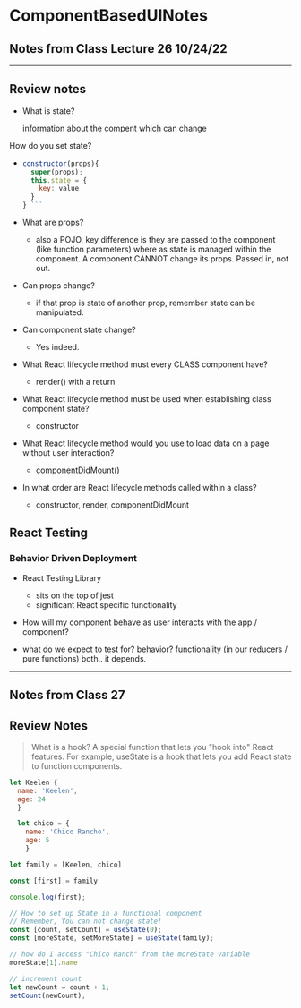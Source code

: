 # ComponentBasedUINotes

## Notes from Class Lecture 26 10/24/22

----------------------------------------------------------------------------------------------------------------------------------------------------------------------------------------------------------------

## Review notes

- What is state?

  information about the compent which can change

How do you set state?

- ```Javascript
  constructor(props){
    super(props);
    this.state = {
      key: value
    }
  } ```

- What are props?
  - also a POJO, key difference is they are passed to the component (like function parameters) where as state is managed within the component. A component CANNOT change its props. Passed in, not out.

- Can props change?
  - if that prop is state of another prop, remember state can be manipulated.

- Can component state change?
  - Yes indeed.

- What React lifecycle method must every CLASS component have?
  - render() with a return

- What React lifecycle method must be used when establishing class component state?
  - constructor

- What React lifecycle method would you use to load data on a page without user interaction?
  - componentDidMount()

- In what order are React lifecycle methods called within a class?
  - constructor, render, componentDidMount

## React Testing

### Behavior Driven Deployment

- React Testing Library
  - sits on the top of jest
  - significant React specific functionality

- How will my component behave as user interacts with the app / component?
- what do we expect to test for? behavior? functionality (in our reducers / pure functions) both.. it depends.

----------------------------------------------------------------------------------------------------------------------------------------------------------------------------------------------------------------

## Notes from Class 27

## Review Notes

> What is a hook? A special function that lets you "hook into" React features. For example, useState is a hook that lets you add React state to function components.

```JavaScript
let Keelen {
  name: 'Keelen',
  age: 24
  }

  let chico = {
    name: 'Chico Rancho',
    age: 5
    }

let family = [Keelen, chico]

const [first] = family

console.log(first);

// How to set up State in a functional component
// Remember, You can not change state!
const [count, setCount] = useState(0);
const [moreState, setMoreState] = useState(family);

// how do I access "Chico Ranch" from the moreState variable
moreState[1].name

// increment count
let newCount = count + 1;
setCount(newCount);

```
